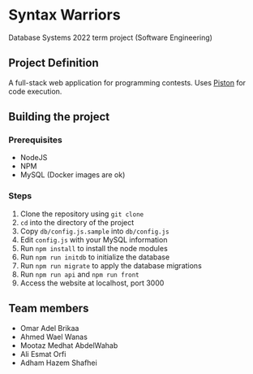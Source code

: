 # Syntax Warriors
Database Systems 2022 term project (Software Engineering)

## Project Definition
A full-stack web application for programming contests.
Uses [Piston](https://github.com/engineer-man/piston) for code execution.

## Building the project
### Prerequisites
- NodeJS
- NPM
- MySQL (Docker images are ok)

### Steps
1. Clone the repository using `git clone`
2. `cd` into the directory of the project
3. Copy `db/config.js.sample` into `db/config.js`
4. Edit `config.js` with your MySQL information
5. Run `npm install` to install the node modules 
6. Run `npm run initdb` to initialize the database
7. Run `npm run migrate` to apply the database migrations
8. Run `npm run api` and `npm run front`
9. Access the website at localhost, port 3000

## Team members
- Omar Adel Brikaa
- Ahmed Wael Wanas
- Mootaz Medhat AbdelWahab
- Ali Esmat Orfi
- Adham Hazem Shafhei
